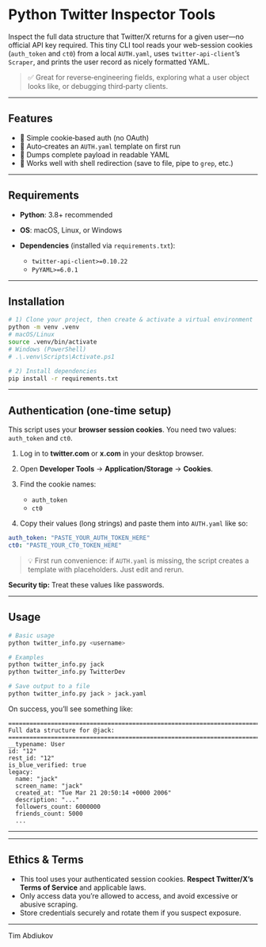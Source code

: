 # Python Twitter Inspector Tools

Inspect the full data structure that Twitter/X returns for a given user—no official API key required. This tiny CLI tool reads your web-session cookies (`auth_token` and `ct0`) from a local `AUTH.yaml`, uses `twitter-api-client`’s `Scraper`, and prints the user record as nicely formatted YAML.

> ✅ Great for reverse‑engineering fields, exploring what a user object looks like, or debugging third‑party clients.

---

## Features

* 🔐 Simple cookie‑based auth (no OAuth)
* 🧾 Auto‑creates an `AUTH.yaml` template on first run
* 🧰 Dumps complete payload in readable YAML
* 🧵 Works well with shell redirection (save to file, pipe to `grep`, etc.)

---

## Requirements

* **Python**: 3.8+ recommended
* **OS**: macOS, Linux, or Windows
* **Dependencies** (installed via `requirements.txt`):

  * `twitter-api-client>=0.10.22`
  * `PyYAML>=6.0.1`

---

## Installation

```bash
# 1) Clone your project, then create & activate a virtual environment
python -m venv .venv
# macOS/Linux
source .venv/bin/activate
# Windows (PowerShell)
# .\.venv\Scripts\Activate.ps1

# 2) Install dependencies
pip install -r requirements.txt
```

---

## Authentication (one‑time setup)

This script uses your **browser session cookies**. You need two values: `auth_token` and `ct0`.

1. Log in to **twitter.com** or **x.com** in your desktop browser.
2. Open **Developer Tools** → **Application/Storage** → **Cookies**.
3. Find the cookie names:

   * `auth_token`
   * `ct0`
4. Copy their values (long strings) and paste them into `AUTH.yaml` like so:

```yaml
auth_token: "PASTE_YOUR_AUTH_TOKEN_HERE"
ct0: "PASTE_YOUR_CT0_TOKEN_HERE"
```

> 💡 First run convenience: if `AUTH.yaml` is missing, the script creates a template with placeholders. Just edit and rerun.

**Security tip:** Treat these values like passwords.

---

## Usage

```bash
# Basic usage
python twitter_info.py <username>

# Examples
python twitter_info.py jack
python twitter_info.py TwitterDev

# Save output to a file
python twitter_info.py jack > jack.yaml
```

On success, you’ll see something like:

```
================================================================================
Full data structure for @jack:
================================================================================
__typename: User
id: "12"
rest_id: "12"
is_blue_verified: true
legacy:
  name: "jack"
  screen_name: "jack"
  created_at: "Tue Mar 21 20:50:14 +0000 2006"
  description: "..."
  followers_count: 6000000
  friends_count: 5000
  ...
```

---

---

## Ethics & Terms

* This tool uses your authenticated session cookies. **Respect Twitter/X’s Terms of Service** and applicable laws.
* Only access data you’re allowed to access, and avoid excessive or abusive scraping.
* Store credentials securely and rotate them if you suspect exposure.

---------------------------------

Tim Abdiukov
